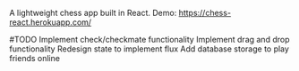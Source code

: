 A lightweight chess app built in React.
Demo: https://chess-react.herokuapp.com/

#TODO
Implement check/checkmate functionality
Implement drag and drop functionality
Redesign state to implement flux
Add database storage to play friends online